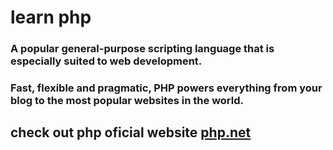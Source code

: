 # learn php
### A popular general-purpose scripting language that is especially suited to web development.
### Fast, flexible and pragmatic, PHP powers everything from your blog to the most popular websites in the world.
## check out php oficial website [php.net](https://www.php.net/ 'PHP')
